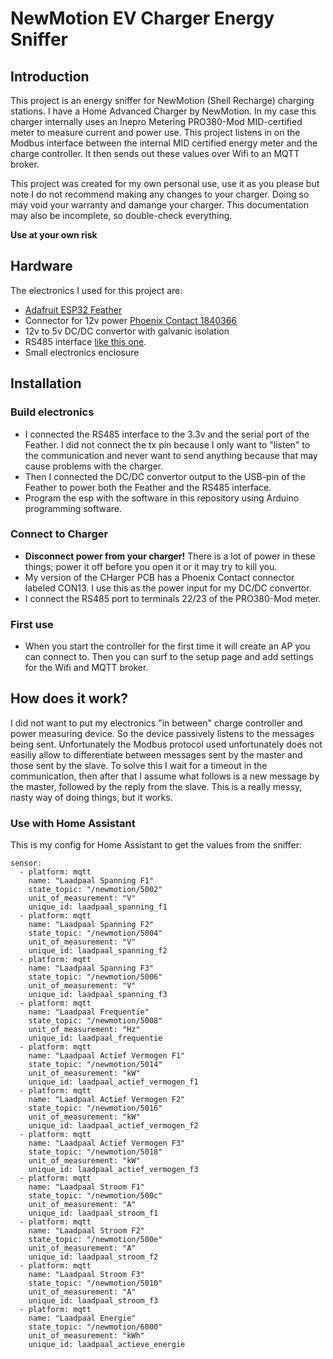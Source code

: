 # NewMotion EV Charger Energy Sniffer
## Introduction
This project is an energy sniffer for NewMotion (Shell Recharge) charging stations. I have a Home Advanced Charger by NewMotion. In my case this charger internally uses an Inepro Metering PRO380-Mod MID-certified meter to measure current and power use. This project listens in on the Modbus interface between the internal MID certified energy meter and the charge controller. It then sends out these values over Wifi to an MQTT broker.

This project was created for my own personal use, use it as you please but note I do not recommend making any changes to your charger. Doing so may void your warranty and damange your charger. This documentation may also be incomplete, so double-check everything.

**Use at your own risk**
## Hardware
The electronics I used for this project are:
- [Adafruit ESP32 Feather](https://www.adafruit.com/product/3405)
- Connector for 12v power [Phoenix Contact 1840366](https://www.phoenixcontact.com/online/portal/us?uri=pxc-oc-itemdetail:pid=1840366&library=usen&tab=1)
- 12v to 5v DC/DC convertor with galvanic isolation
- RS485 interface [like this one](https://www.sparkfun.com/products/10124).
- Small electronics enclosure

## Installation
### Build electronics
- I connected the RS485 interface to the 3.3v and the serial port of the Feather. I did not connect the tx pin because I only want to "listen" to the communication and never want to send anything because that may cause problems with the charger.
- Then I connected the DC/DC convertor output to the USB-pin of the Feather to power both the Feather and the RS485 interface.
- Program the esp with the software in this repository using Arduino programming software.
### Connect to Charger
- **Disconnect power from your charger!** There is a lot of power in these things; power it off before you open it or it may try to kill you.
- My version of the CHarger PCB has a Phoenix Contact connector labeled CON13. I use this as the power input for my DC/DC convertor.
- I connect the RS485 port to terminals 22/23 of the PRO380-Mod meter.
### First use
- When you start the controller for the first time it will create an AP you can connect to. Then you can surf to the setup page and add settings for the Wifi and MQTT broker.
## How does it work?
I did not want to put my electronics "in between" charge controller and power measuring device. So the device passively listens to the messages being sent. Unfortunately the Modbus protocol used unfortunately does not easiliy allow to differentiate between messages sent by the master and those sent by the slave. To solve this I wait for a timeout in the communication, then after that I assume what follows is a new message by the master, followed by the reply from the slave.
This is a really messy, nasty way of doing things, but it works.
### Use with Home Assistant

This is my config for Home Assistant to get the values from the sniffer:
```
sensor:
  - platform: mqtt
    name: "Laadpaal Spanning F1"
    state_topic: "/newmotion/5002"
    unit_of_measurement: "V"
    unique_id: laadpaal_spanning_f1
  - platform: mqtt
    name: "Laadpaal Spanning F2"
    state_topic: "/newmotion/5004"
    unit_of_measurement: "V"
    unique_id: laadpaal_spanning_f2
  - platform: mqtt
    name: "Laadpaal Spanning F3"
    state_topic: "/newmotion/5006"
    unit_of_measurement: "V"
    unique_id: laadpaal_spanning_f3
  - platform: mqtt
    name: "Laadpaal Frequentie"
    state_topic: "/newmotion/5008"
    unit_of_measurement: "Hz"
    unique_id: laadpaal_frequentie
  - platform: mqtt
    name: "Laadpaal Actief Vermogen F1"
    state_topic: "/newmotion/5014"
    unit_of_measurement: "kW"
    unique_id: laadpaal_actief_vermogen_f1
  - platform: mqtt
    name: "Laadpaal Actief Vermogen F2"
    state_topic: "/newmotion/5016"
    unit_of_measurement: "kW"
    unique_id: laadpaal_actief_vermogen_f2
  - platform: mqtt
    name: "Laadpaal Actief Vermogen F3"
    state_topic: "/newmotion/5018"
    unit_of_measurement: "kW"
    unique_id: laadpaal_actief_vermogen_f3
  - platform: mqtt
    name: "Laadpaal Stroom F1"
    state_topic: "/newmotion/500c"
    unit_of_measurement: "A"
    unique_id: laadpaal_stroom_f1
  - platform: mqtt
    name: "Laadpaal Stroom F2"
    state_topic: "/newmotion/500e"
    unit_of_measurement: "A"
    unique_id: laadpaal_stroom_f2
  - platform: mqtt
    name: "Laadpaal Stroom F3"
    state_topic: "/newmotion/5010"
    unit_of_measurement: "A"
    unique_id: laadpaal_stroom_f3
  - platform: mqtt
    name: "Laadpaal Energie"
    state_topic: "/newmotion/6000"
    unit_of_measurement: "kWh"
    unique_id: laadpaal_actieve_energie
